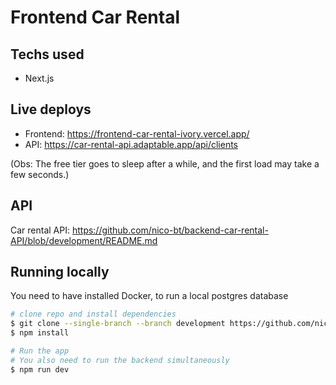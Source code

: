 # Frontend Car Rental

## Techs used
- Next.js

## Live deploys
- Frontend: https://frontend-car-rental-ivory.vercel.app/
- API: https://car-rental-api.adaptable.app/api/clients

(Obs: The free tier goes to sleep after a while, and the first load may take a few seconds.)

## API
Car rental API: https://github.com/nico-bt/backend-car-rental-API/blob/development/README.md

## Running locally
You need to have installed Docker, to run a local postgres database
```bash
# clone repo and install dependencies
$ git clone --single-branch --branch development https://github.com/nico-bt/frontend-car-rental.git
$ npm install

# Run the app
# You also need to run the backend simultaneously
$ npm run dev
```
